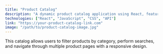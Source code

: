 ```yaml
---
title: "Product Catalog"
description: "A dynamic product catalog application using React, featuring category management and search functionality."
technologies: ["React", "JavaScript", "CSS", "API"]
link: "https://your-product-catalog-link.com"
image: "/path/to/product-catalog-image.jpg"
---
```


This catalog allows users to filter products by category, perform searches, and navigate through multiple product pages with a responsive design.
